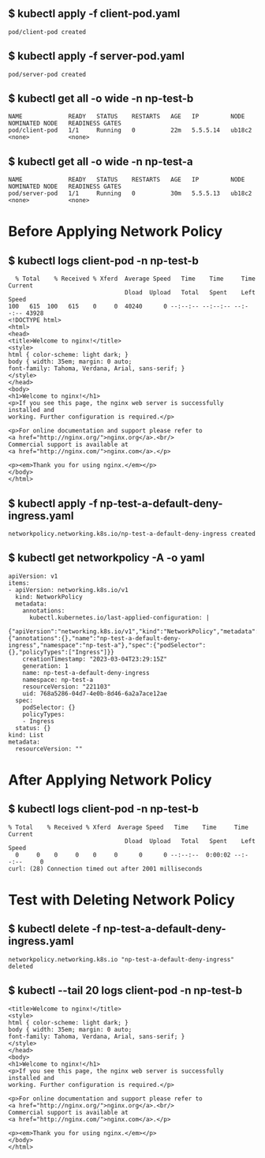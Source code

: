 ## $ kubectl apply -f client-pod.yaml 
```
pod/client-pod created
```

## $ kubectl apply -f server-pod.yaml 
```
pod/server-pod created
```

## $ kubectl get all -o wide -n np-test-b
```
NAME             READY   STATUS    RESTARTS   AGE   IP         NODE     NOMINATED NODE   READINESS GATES
pod/client-pod   1/1     Running   0          22m   5.5.5.14   ub18c2   <none>           <none>
```

## $ kubectl get all -o wide -n np-test-a
```
NAME             READY   STATUS    RESTARTS   AGE   IP         NODE     NOMINATED NODE   READINESS GATES
pod/server-pod   1/1     Running   0          30m   5.5.5.13   ub18c2   <none>           <none>
```


# Before Applying Network Policy
## $ kubectl logs client-pod -n np-test-b
```
  % Total    % Received % Xferd  Average Speed   Time    Time     Time  Current
                                 Dload  Upload   Total   Spent    Left  Speed
100   615  100   615    0     0  40240      0 --:--:-- --:--:-- --:--:-- 43928
<!DOCTYPE html>
<html>
<head>
<title>Welcome to nginx!</title>
<style>
html { color-scheme: light dark; }
body { width: 35em; margin: 0 auto;
font-family: Tahoma, Verdana, Arial, sans-serif; }
</style>
</head>
<body>
<h1>Welcome to nginx!</h1>
<p>If you see this page, the nginx web server is successfully installed and
working. Further configuration is required.</p>

<p>For online documentation and support please refer to
<a href="http://nginx.org/">nginx.org</a>.<br/>
Commercial support is available at
<a href="http://nginx.com/">nginx.com</a>.</p>

<p><em>Thank you for using nginx.</em></p>
</body>
</html>
```

## $ kubectl apply -f np-test-a-default-deny-ingress.yaml 
```
networkpolicy.networking.k8s.io/np-test-a-default-deny-ingress created
```

## $ kubectl get networkpolicy  -A -o yaml
```
apiVersion: v1
items:
- apiVersion: networking.k8s.io/v1
  kind: NetworkPolicy
  metadata:
    annotations:
      kubectl.kubernetes.io/last-applied-configuration: |
        {"apiVersion":"networking.k8s.io/v1","kind":"NetworkPolicy","metadata":{"annotations":{},"name":"np-test-a-default-deny-ingress","namespace":"np-test-a"},"spec":{"podSelector":{},"policyTypes":["Ingress"]}}
    creationTimestamp: "2023-03-04T23:29:15Z"
    generation: 1
    name: np-test-a-default-deny-ingress
    namespace: np-test-a
    resourceVersion: "221103"
    uid: 768a5286-04d7-4e0b-8d46-6a2a7ace12ae
  spec:
    podSelector: {}
    policyTypes:
    - Ingress
  status: {}
kind: List
metadata:
  resourceVersion: ""
```

# After Applying Network Policy
## $ kubectl logs client-pod -n np-test-b
``` 
% Total    % Received % Xferd  Average Speed   Time    Time     Time  Current
                                 Dload  Upload   Total   Spent    Left  Speed
  0     0    0     0    0     0      0      0 --:--:--  0:00:02 --:--:--     0
curl: (28) Connection timed out after 2001 milliseconds
```

# Test with Deleting Network Policy
## $ kubectl delete -f np-test-a-default-deny-ingress.yaml 
```
networkpolicy.networking.k8s.io "np-test-a-default-deny-ingress" deleted
```

## $ kubectl --tail 20 logs client-pod -n np-test-b       
```
<title>Welcome to nginx!</title>
<style>
html { color-scheme: light dark; }
body { width: 35em; margin: 0 auto;
font-family: Tahoma, Verdana, Arial, sans-serif; }
</style>
</head>
<body>
<h1>Welcome to nginx!</h1>
<p>If you see this page, the nginx web server is successfully installed and
working. Further configuration is required.</p>

<p>For online documentation and support please refer to
<a href="http://nginx.org/">nginx.org</a>.<br/>
Commercial support is available at
<a href="http://nginx.com/">nginx.com</a>.</p>

<p><em>Thank you for using nginx.</em></p>
</body>
</html>
```
